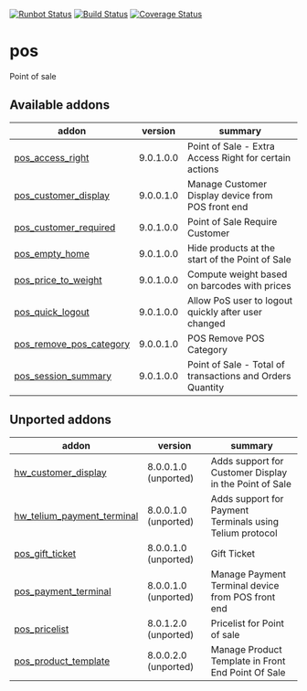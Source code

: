 [![Runbot Status](https://runbot.odoo-community.org/runbot/badge/flat/184/9.0.svg)](https://runbot.odoo-community.org/runbot/repo/github-com-oca-pos-184)
[![Build Status](https://travis-ci.org/OCA/pos.svg?branch=9.0)](https://travis-ci.org/OCA/pos)
[![Coverage Status](https://coveralls.io/repos/OCA/pos/badge.png?branch=9.0)](https://coveralls.io/r/OCA/pos?branch=9.0)

pos
===

Point of sale

[//]: # (addons)

Available addons
----------------
addon | version | summary
--- | --- | ---
[pos_access_right](pos_access_right/) | 9.0.1.0.0 | Point of Sale - Extra Access Right for certain actions
[pos_customer_display](pos_customer_display/) | 9.0.0.1.0 | Manage Customer Display device from POS front end
[pos_customer_required](pos_customer_required/) | 9.0.1.0.0 | Point of Sale Require Customer
[pos_empty_home](pos_empty_home/) | 9.0.1.0.0 | Hide products at the start of the Point of Sale
[pos_price_to_weight](pos_price_to_weight/) | 9.0.1.0.0 | Compute weight based on barcodes with prices
[pos_quick_logout](pos_quick_logout/) | 9.0.1.0.0 | Allow PoS user to logout quickly after user changed
[pos_remove_pos_category](pos_remove_pos_category/) | 9.0.0.1.0 | POS Remove POS Category
[pos_session_summary](pos_session_summary/) | 9.0.1.0.0 | Point of Sale - Total of transactions and Orders Quantity


Unported addons
---------------
addon | version | summary
--- | --- | ---
[hw_customer_display](hw_customer_display/) | 8.0.0.1.0 (unported) | Adds support for Customer Display in the Point of Sale
[hw_telium_payment_terminal](hw_telium_payment_terminal/) | 8.0.0.1.0 (unported) | Adds support for Payment Terminals using Telium protocol
[pos_gift_ticket](pos_gift_ticket/) | 8.0.0.1.0 (unported) | Gift Ticket
[pos_payment_terminal](pos_payment_terminal/) | 8.0.0.1.0 (unported) | Manage Payment Terminal device from POS front end
[pos_pricelist](pos_pricelist/) | 8.0.1.2.0 (unported) | Pricelist for Point of sale
[pos_product_template](pos_product_template/) | 8.0.0.2.0 (unported) | Manage Product Template in Front End Point Of Sale

[//]: # (end addons)
